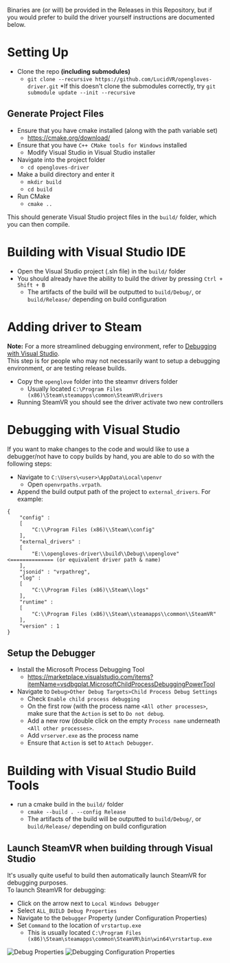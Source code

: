 Binaries are (or will) be provided in the Releases in this Repository, but if you would prefer to build the driver yourself instructions are documented below.

# Setting Up
* Clone the repo **(including submodules)**
  * `git clone --recursive https://github.com/LucidVR/opengloves-driver.git` 
    *If this doesn't clone the submodules correctly, try `git submodule update --init --recursive`   

## Generate Project Files
* Ensure that you have cmake installed (along with the path variable set)
  * https://cmake.org/download/
* Ensure that you have `C++ CMake tools for Windows` installed
  * Modify Visual Studio in Visual Studio installer
* Navigate into the project folder
  * `cd opengloves-driver`
* Make a build directory and enter it
    * `mkdir build`
    * `cd build`
* Run CMake
  * `cmake ..`

This should generate Visual Studio project files in the `build/` folder, which you can then compile.

# Building with Visual Studio IDE
* Open the Visual Studio project (.sln file) in the `build/` folder
* You should already have the ability to build the driver by pressing `Ctrl + Shift + B`
  * The artifacts of the build will be outputted to `build/Debug/`, or `build/Release/` depending on build configuration

# Adding driver to Steam
**Note:** For a more streamlined debugging environment, refer to [Debugging with Visual Studio](https://github.com/LucidVR/opengloves-driver/blob/develop/BUILDING.md#debugging-with-visual-studio).  
This step is for people who may not necessarily want to setup a debugging environment, or are testing release builds.  
* Copy the `openglove` folder into the steamvr drivers folder
  * Usually located `C:\Program Files (x86)\Steam\steamapps\common\SteamVR\drivers`
* Running SteamVR you should see the driver activate two new controllers

# Debugging with Visual Studio  
If you want to make changes to the code and would like to use a debugger/not have to copy builds by hand, you are able to do so with the following steps:

* Navigate to `C:\Users\<user>\AppData\Local\openvr`
  * Open `openvrpaths.vrpath`.
* Append the build output path of the project to `external_drivers`. For example:

```
{
	"config" : 
	[
		"C:\\Program Files (x86)\\Steam\\config"
	],
	"external_drivers" : 
	[
		"E:\\opengloves-driver\\build\\Debug\\openglove" <============== (or equivalent driver path & name)
	],
	"jsonid" : "vrpathreg",
	"log" : 
	[
		"C:\\Program Files (x86)\\Steam\\logs"
	],
	"runtime" : 
	[
		"C:\\Program Files (x86)\\Steam\\steamapps\\common\\SteamVR"
	],
	"version" : 1
}
```

## Setup the Debugger
* Install the Microsoft Process Debugging Tool
  * https://marketplace.visualstudio.com/items?itemName=vsdbgplat.MicrosoftChildProcessDebuggingPowerTool
* Navigate to `Debug>Other Debug Targets>Child Process Debug Settings`
  * Check `Enable child process debugging`
  * On the first row (with the process name `<All other processes>`, make sure that the `Action` is set to `Do not debug`.  
  * Add a new row (double click on the empty `Process name` underneath `<All other processes>`.  
  * Add `vrserver.exe` as the process name 
  * Ensure that `Action` is set to `Attach Debugger`.

# Building with Visual Studio Build Tools
* run a cmake build in the `build/` folder
  * `cmake --build . --config Release`
  * The artifacts of the build will be outputted to `build/Debug/`, or `build/Release/` depending on build configuration

## Launch SteamVR when building through Visual Studio
It's usually quite useful to build then automatically launch SteamVR for debugging purposes.  
To launch SteamVR for debugging:  
* Click on the arrow next to `Local Windows Debugger`
* Select `ALL_BUILD Debug Properties`
* Navigate to the `Debugger` Property (under Configuration Properties)
* Set `Command` to the location of `vrstartup.exe`
    * This is usually located `C:\Program Files (x86)\Steam\steamapps\common\SteamVR\bin\win64\vrstartup.exe`

![Debug Properties](https://cdn.discordapp.com/attachments/790676300552994826/840985376679002172/unknown.png)
![Debugging Configuration Properties](https://cdn.discordapp.com/attachments/790676300552994826/840985404202549318/unknown.png)
